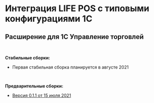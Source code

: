 # Интеграция LIFE POS с типовыми конфигурациями 1C

## Расширение для 1С Управление торговлей


<br/>

**Стабильные сборки:**

 - Первая стабильная сборка планируется в августе 2021

<br/>

**Предварительные сборки:**

- [Версия 0.1.1 от 15 июля 2021](/upravlenie-torgovlej/releases/beta/life-pos-1с-ut-v-0.1.1-beta.cfe)